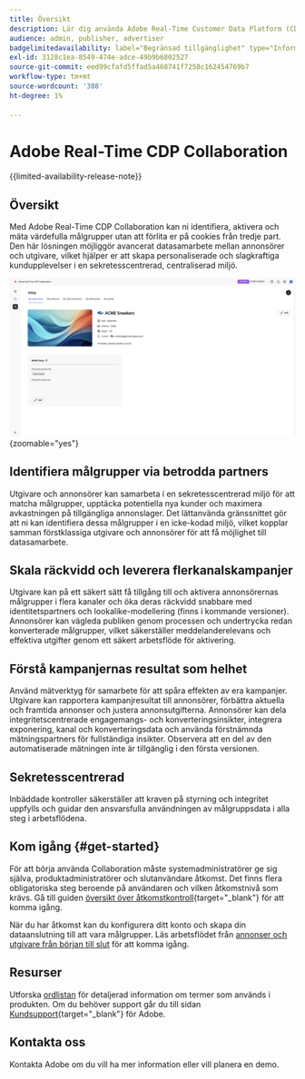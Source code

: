 ```yaml
---
title: Översikt
description: Lär dig använda Adobe Real-Time Customer Data Platform (CDP) Collaboration för att upptäcka, aktivera och mäta värdefulla målgrupper utan att behöva använda cookies från tredje part.
audience: admin, publisher, advertiser
badgelimitedavailability: label="Begränsad tillgänglighet" type="Informative" url="https://helpx.adobe.com/se/legal/product-descriptions/real-time-customer-data-platform-collaboration.html newtab=true"
exl-id: 3128c1ea-8549-474e-adce-49b9b6802527
source-git-commit: eed99cfafd5ffad5a468741f7258c162454769b7
workflow-type: tm+mt
source-wordcount: '388'
ht-degree: 1%

---
```


# Adobe Real-Time CDP Collaboration

{{limited-availability-release-note}}

## Översikt

Med Adobe Real-Time CDP Collaboration kan ni identifiera, aktivera och mäta värdefulla målgrupper utan att förlita er på cookies från tredje part. Den här lösningen möjliggör avancerat datasamarbete mellan annonsörer och utgivare, vilket hjälper er att skapa personaliserade och slagkraftiga kundupplevelser i en sekretesscentrerad, centraliserad miljö.

![Real-Time CDP Collaboration inställningssida, som visar en organisation.](/help/assets/overview/set-up.png){zoomable="yes"}

## Identifiera målgrupper via betrodda partners

Utgivare och annonsörer kan samarbeta i en sekretesscentrerad miljö för att matcha målgrupper, upptäcka potentiella nya kunder och maximera avkastningen på tillgängliga annonslager. Det lättanvända gränssnittet gör att ni kan identifiera dessa målgrupper i en icke-kodad miljö, vilket kopplar samman förstklassiga utgivare och annonsörer för att få möjlighet till datasamarbete.

## Skala räckvidd och leverera flerkanalskampanjer

Utgivare kan på ett säkert sätt få tillgång till och aktivera annonsörernas målgrupper i flera kanaler och öka deras räckvidd snabbare med identitetspartners och lookalike-modellering (finns i kommande versioner). Annonsörer kan vägleda publiken genom processen och undertrycka redan konverterade målgrupper, vilket säkerställer meddelanderelevans och effektiva utgifter genom ett säkert arbetsflöde för aktivering.

## Förstå kampanjernas resultat som helhet

Använd mätverktyg för samarbete för att spåra effekten av era kampanjer. Utgivare kan rapportera kampanjresultat till annonsörer, förbättra aktuella och framtida annonser och justera annonsutgifterna. Annonsörer kan dela integritetscentrerade engagemangs- och konverteringsinsikter, integrera exponering, kanal och konverteringsdata och använda förstnämnda mätningspartners för fullständiga insikter. Observera att en del av den automatiserade mätningen inte är tillgänglig i den första versionen.

## Sekretesscentrerad

Inbäddade kontroller säkerställer att kraven på styrning och integritet uppfylls och guidar den ansvarsfulla användningen av målgruppsdata i alla steg i arbetsflödena.

## Kom igång {#get-started}

För att börja använda Collaboration måste systemadministratörer ge sig själva, produktadministratörer och slutanvändare åtkomst. Det finns flera obligatoriska steg beroende på användaren och vilken åtkomstnivå som krävs. Gå till guiden [översikt över åtkomstkontroll](/help/guide/permissions/overview.md){target="_blank"} för att komma igång.

När du har åtkomst kan du konfigurera ditt konto och skapa din dataanslutning till att vara målgrupper. Läs arbetsflödet från [annonser och utgivare från början till slut](/help/guide/end-to-end-workflow.md) för att komma igång.

## Resurser

Utforska [ordlistan](/help/guide/glossary.md) för detaljerad information om termer som används i produkten. Om du behöver support går du till sidan [Kundsupport](https://experienceleague.adobe.com/home?lang=sv-SE&support-tab=open-ticket#support){target="_blank"} för Adobe.

## Kontakta oss

Kontakta Adobe om du vill ha mer information eller vill planera en demo.
